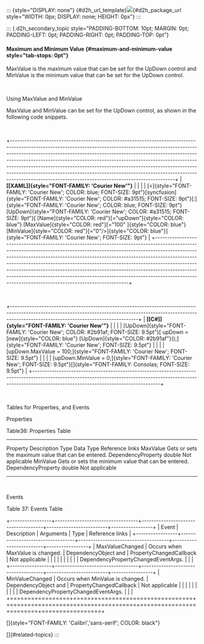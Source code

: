 ::: {style="DISPLAY: none"}
[](ms-xhelp:///?Id=d2h_url_template){#d2h_url_template}![](!package_url!){#d2h_package_url style="WIDTH: 0px; DISPLAY: none; HEIGHT: 0px"}
:::

::: {.d2h_secondary_topic style="PADDING-BOTTOM: 10pt; MARGIN: 0pt; PADDING-LEFT: 0pt; PADDING-RIGHT: 0pt; PADDING-TOP: 0pt"}
#### Maximum and Minimum Value {#maximum-and-minimum-value style="tab-stops: 0pt"}

MaxValue is the maximum value that can be set for the UpDown control and MinValue is the minimum value that can be set for the UpDown control.

 

Using MaxValue and MinValue

MaxValue and MinValue can be set for the UpDown control, as shown in the following code snippets.

 

+-------------------------------------------------------------------------------------------------------------------------------------------------------------------------------------------------------------------------------------------------------------------------------------------------------------------------------------------------------------------------------------------------------------------------------------------------------------------------------------------------------------------------------------------------------+
| **[\[XAML\]]{style="FONT-FAMILY: 'Courier New'"}**                                                                                                                                                                                                                                                                                                                                                                                                                                                                                                    |
|                                                                                                                                                                                                                                                                                                                                                                                                                                                                                                                                                       |
| [\<]{style="FONT-FAMILY: 'Courier New'; COLOR: blue; FONT-SIZE: 9pt"}[syncfusion]{style="FONT-FAMILY: 'Courier New'; COLOR: #a31515; FONT-SIZE: 9pt"}[:]{style="FONT-FAMILY: 'Courier New'; COLOR: blue; FONT-SIZE: 9pt"}[UpDown]{style="FONT-FAMILY: 'Courier New'; COLOR: #a31515; FONT-SIZE: 9pt"}[ [Name]{style="COLOR: red"}[=\"upDown\"]{style="COLOR: blue"} [MaxValue]{style="COLOR: red"}[=\"100\" ]{style="COLOR: blue"}[MinValue]{style="COLOR: red"}[=\"0\"/\>]{style="COLOR: blue"}]{style="FONT-FAMILY: 'Courier New'; FONT-SIZE: 9pt"} |
+-------------------------------------------------------------------------------------------------------------------------------------------------------------------------------------------------------------------------------------------------------------------------------------------------------------------------------------------------------------------------------------------------------------------------------------------------------------------------------------------------------------------------------------------------------+

 

+----------------------------------------------------------------------------------------------------------------------------------------------------------------------------------------------------------------+
| **[\[C#\]]{style="FONT-FAMILY: 'Courier New'"}**                                                                                                                                                               |
|                                                                                                                                                                                                                |
| [UpDown]{style="FONT-FAMILY: 'Courier New'; COLOR: #2b91af; FONT-SIZE: 9.5pt"}[ upDown = [new]{style="COLOR: blue"} [UpDown]{style="COLOR: #2b91af"}();]{style="FONT-FAMILY: 'Courier New'; FONT-SIZE: 9.5pt"} |
|                                                                                                                                                                                                                |
| [upDown.MaxValue = 100;]{style="FONT-FAMILY: 'Courier New'; FONT-SIZE: 9.5pt"}                                                                                                                                 |
|                                                                                                                                                                                                                |
| [upDown.MinValue = 0;]{style="FONT-FAMILY: 'Courier New'; FONT-SIZE: 9.5pt"}[]{style="FONT-FAMILY: Consolas; FONT-SIZE: 9.5pt"}                                                                                |
+----------------------------------------------------------------------------------------------------------------------------------------------------------------------------------------------------------------+

 

Tables for Properties, and Events

Properties

Table36: Properties Table

  ---------- ----------------------------------------------------- -------------------- ----------- -----------------
  Property   Description                                           Type                 Data Type   Reference links
  MaxValue   Gets or sets the maximum value that can be entered.   DependencyProperty   double      Not applicable
  MinValue   Gets or sets the minimum value that can be entered.   DependencyProperty   double      Not applicable
  ---------- ----------------------------------------------------- -------------------- ----------- -----------------

 

Events

Table 37: Events Table

+-----------------+----------------------------------+-------------------------------------+-------------------------+-----------------+
| Event           | Description                      | Arguments                           | Type                    | Reference links |
+-----------------+----------------------------------+-------------------------------------+-------------------------+-----------------+
| MaxValueChanged | Occurs when MaxValue is changed. | DependencyObject and                | PropertyChangedCallback | Not applicable  |
|                 |                                  |                                     |                         |                 |
|                 |                                  | DependencyPropertyChangedEventArgs. |                         |                 |
+-----------------+----------------------------------+-------------------------------------+-------------------------+-----------------+
| MinValueChanged | Occurs when MinValue is changed. | DependencyObject and                | PropertyChangedCallback | Not applicable  |
|                 |                                  |                                     |                         |                 |
|                 |                                  | DependencyPropertyChangedEventArgs. |                         |                 |
+=================+==================================+=====================================+=========================+=================+

[]{style="FONT-FAMILY: 'Calibri','sans-serif'; COLOR: black"} 

[]{#related-topics}
:::
